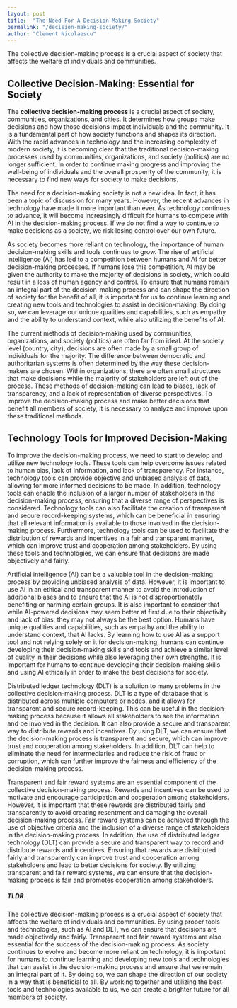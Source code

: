 ```yaml
---
layout: post
title:  "The Need For A Decision-Making Society"
permalink: "/decision-making-society/"
author: "Clement Nicolaescu"
---
```


The collective decision-making process is a crucial aspect of society that affects the welfare of individuals and communities.

## Collective Decision-Making: Essential for Society

The **collective decision-making process** is a crucial aspect of society, communities, organizations, and cities. It determines how groups make decisions and how those decisions impact individuals and the community. It is a fundamental part of how society functions and shapes its direction. With the rapid advances in technology and the increasing complexity of modern society, it is becoming clear that the traditional decision-making processes used by communities, organizations, and society (politics) are no longer sufficient. In order to continue making progress and improving the well-being of individuals and the overall prosperity of the community, it is necessary to find new ways for society to make decisions. 

The need for a decision-making society is not a new idea. In fact, it has been a topic of discussion for many years. However, the recent advances in technology have made it more important than ever. As technology continues to advance, it will become increasingly difficult for humans to compete with AI in the decision-making process. If we do not find a way to continue to make decisions as a society, we risk losing control over our own future.

As society becomes more reliant on technology, the importance of human decision-making skills and tools continues to grow. The rise of artificial intelligence (AI) has led to a competition between humans and AI for better decision-making processes. If humans lose this competition, AI may be given the authority to make the majority of decisions in society, which could result in a loss of human agency and control. To ensure that humans remain an integral part of the decision-making process and can shape the direction of society for the benefit of all, it is important for us to continue learning and creating new tools and technologies to assist in decision-making. By doing so, we can leverage our unique qualities and capabilities, such as empathy and the ability to understand context, while also utilizing the benefits of AI. 

The current methods of decision-making used by communities, organizations, and society (politics) are often far from ideal. At the society level (country, city), decisions are often made by a small group of individuals for the majority. The difference between democratic and authoritarian systems is often determined by the way these decision-makers are chosen. Within organizations, there are often small structures that make decisions while the majority of stakeholders are left out of the process. These methods of decision-making can lead to biases, lack of transparency, and a lack of representation of diverse perspectives. To improve the decision-making process and make better decisions that benefit all members of society, it is necessary to analyze and improve upon these traditional methods.

## Technology Tools for Improved Decision-Making

To improve the decision-making process, we need to start to develop and utilize new technology tools. These tools can help overcome issues related to human bias, lack of information, and lack of transparency. For instance, technology tools can provide objective and unbiased analysis of data, allowing for more informed decisions to be made. In addition, technology tools can enable the inclusion of a larger number of stakeholders in the decision-making process, ensuring that a diverse range of perspectives is considered. Technology tools can also facilitate the creation of transparent and secure record-keeping systems, which can be beneficial in ensuring that all relevant information is available to those involved in the decision-making process. Furthermore, technology tools can be used to facilitate the distribution of rewards and incentives in a fair and transparent manner, which can improve trust and cooperation among stakeholders. By using these tools and technologies, we can ensure that decisions are made objectively and fairly.

Artificial intelligence (AI) can be a valuable tool in the decision-making process by providing unbiased analysis of data. However, it is important to use AI in an ethical and transparent manner to avoid the introduction of additional biases and to ensure that the AI is not disproportionately benefiting or harming certain groups. It is also important to consider that while AI-powered decisions may seem better at first due to their objectivity and lack of bias, they may not always be the best option. Humans have unique qualities and capabilities, such as empathy and the ability to understand context, that AI lacks. By learning how to use AI as a support tool and not relying solely on it for decision-making, humans can continue developing their decision-making skills and tools and achieve a similar level of quality in their decisions while also leveraging their own strengths. It is important for humans to continue developing their decision-making skills and using AI ethically in order to make the best decisions for society.

Distributed ledger technology (DLT) is a solution to many problems in the collective decision-making process. DLT is a type of database that is distributed across multiple computers or nodes, and it allows for transparent and secure record-keeping. This can be useful in the decision-making process because it allows all stakeholders to see the information and be involved in the decision. It can also provide a secure and transparent way to distribute rewards and incentives. By using DLT, we can ensure that the decision-making process is transparent and secure, which can improve trust and cooperation among stakeholders. In addition, DLT can help to eliminate the need for intermediaries and reduce the risk of fraud or corruption, which can further improve the fairness and efficiency of the decision-making process.

Transparent and fair reward systems are an essential component of the collective decision-making process. Rewards and incentives can be used to motivate and encourage participation and cooperation among stakeholders. However, it is important that these rewards are distributed fairly and transparently to avoid creating resentment and damaging the overall decision-making process. Fair reward systems can be achieved through the use of objective criteria and the inclusion of a diverse range of stakeholders in the decision-making process. In addition, the use of distributed ledger technology (DLT) can provide a secure and transparent way to record and distribute rewards and incentives. Ensuring that rewards are distributed fairly and transparently can improve trust and cooperation among stakeholders and lead to better decisions for society. By utilizing transparent and fair reward systems, we can ensure that the decision-making process is fair and promotes cooperation among stakeholders.

##### TLDR

The collective decision-making process is a crucial aspect of society that affects the welfare of individuals and communities. By using proper tools and technologies, such as AI and DLT, we can ensure that decisions are made objectively and fairly. Transparent and fair reward systems are also essential for the success of the decision-making process. As society continues to evolve and become more reliant on technology, it is important for humans to continue learning and developing new tools and technologies that can assist in the decision-making process and ensure that we remain an integral part of it. By doing so, we can shape the direction of our society in a way that is beneficial to all. By working together and utilizing the best tools and technologies available to us, we can create a brighter future for all members of society.
